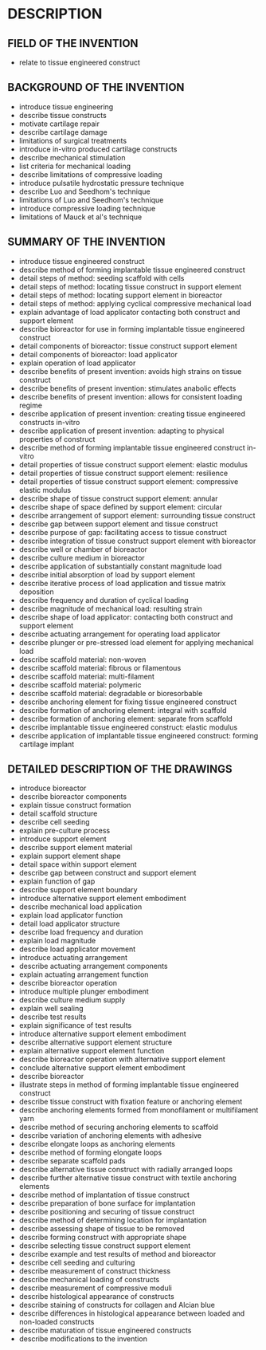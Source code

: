 # DESCRIPTION

## FIELD OF THE INVENTION

- relate to tissue engineered construct

## BACKGROUND OF THE INVENTION

- introduce tissue engineering
- describe tissue constructs
- motivate cartilage repair
- describe cartilage damage
- limitations of surgical treatments
- introduce in-vitro produced cartilage constructs
- describe mechanical stimulation
- list criteria for mechanical loading
- describe limitations of compressive loading
- introduce pulsatile hydrostatic pressure technique
- describe Luo and Seedhom's technique
- limitations of Luo and Seedhom's technique
- introduce compressive loading technique
- limitations of Mauck et al's technique

## SUMMARY OF THE INVENTION

- introduce tissue engineered construct
- describe method of forming implantable tissue engineered construct
- detail steps of method: seeding scaffold with cells
- detail steps of method: locating tissue construct in support element
- detail steps of method: locating support element in bioreactor
- detail steps of method: applying cyclical compressive mechanical load
- explain advantage of load applicator contacting both construct and support element
- describe bioreactor for use in forming implantable tissue engineered construct
- detail components of bioreactor: tissue construct support element
- detail components of bioreactor: load applicator
- explain operation of load applicator
- describe benefits of present invention: avoids high strains on tissue construct
- describe benefits of present invention: stimulates anabolic effects
- describe benefits of present invention: allows for consistent loading regime
- describe application of present invention: creating tissue engineered constructs in-vitro
- describe application of present invention: adapting to physical properties of construct
- describe method of forming implantable tissue engineered construct in-vitro
- detail properties of tissue construct support element: elastic modulus
- detail properties of tissue construct support element: resilience
- detail properties of tissue construct support element: compressive elastic modulus
- describe shape of tissue construct support element: annular
- describe shape of space defined by support element: circular
- describe arrangement of support element: surrounding tissue construct
- describe gap between support element and tissue construct
- describe purpose of gap: facilitating access to tissue construct
- describe integration of tissue construct support element with bioreactor
- describe well or chamber of bioreactor
- describe culture medium in bioreactor
- describe application of substantially constant magnitude load
- describe initial absorption of load by support element
- describe iterative process of load application and tissue matrix deposition
- describe frequency and duration of cyclical loading
- describe magnitude of mechanical load: resulting strain
- describe shape of load applicator: contacting both construct and support element
- describe actuating arrangement for operating load applicator
- describe plunger or pre-stressed load element for applying mechanical load
- describe scaffold material: non-woven
- describe scaffold material: fibrous or filamentous
- describe scaffold material: multi-filament
- describe scaffold material: polymeric
- describe scaffold material: degradable or bioresorbable
- describe anchoring element for fixing tissue engineered construct
- describe formation of anchoring element: integral with scaffold
- describe formation of anchoring element: separate from scaffold
- describe implantable tissue engineered construct: elastic modulus
- describe application of implantable tissue engineered construct: forming cartilage implant

## DETAILED DESCRIPTION OF THE DRAWINGS

- introduce bioreactor
- describe bioreactor components
- explain tissue construct formation
- detail scaffold structure
- describe cell seeding
- explain pre-culture process
- introduce support element
- describe support element material
- explain support element shape
- detail space within support element
- describe gap between construct and support element
- explain function of gap
- describe support element boundary
- introduce alternative support element embodiment
- describe mechanical load application
- explain load applicator function
- detail load applicator structure
- describe load frequency and duration
- explain load magnitude
- describe load applicator movement
- introduce actuating arrangement
- describe actuating arrangement components
- explain actuating arrangement function
- describe bioreactor operation
- introduce multiple plunger embodiment
- describe culture medium supply
- explain well sealing
- describe test results
- explain significance of test results
- introduce alternative support element embodiment
- describe alternative support element structure
- explain alternative support element function
- describe bioreactor operation with alternative support element
- conclude alternative support element embodiment
- describe bioreactor
- illustrate steps in method of forming implantable tissue engineered construct
- describe tissue construct with fixation feature or anchoring element
- describe anchoring elements formed from monofilament or multifilament yarn
- describe method of securing anchoring elements to scaffold
- describe variation of anchoring elements with adhesive
- describe elongate loops as anchoring elements
- describe method of forming elongate loops
- describe separate scaffold pads
- describe alternative tissue construct with radially arranged loops
- describe further alternative tissue construct with textile anchoring elements
- describe method of implantation of tissue construct
- describe preparation of bone surface for implantation
- describe positioning and securing of tissue construct
- describe method of determining location for implantation
- describe assessing shape of tissue to be removed
- describe forming construct with appropriate shape
- describe selecting tissue construct support element
- describe example and test results of method and bioreactor
- describe cell seeding and culturing
- describe measurement of construct thickness
- describe mechanical loading of constructs
- describe measurement of compressive moduli
- describe histological appearance of constructs
- describe staining of constructs for collagen and Alcian blue
- describe differences in histological appearance between loaded and non-loaded constructs
- describe maturation of tissue engineered constructs
- describe modifications to the invention

